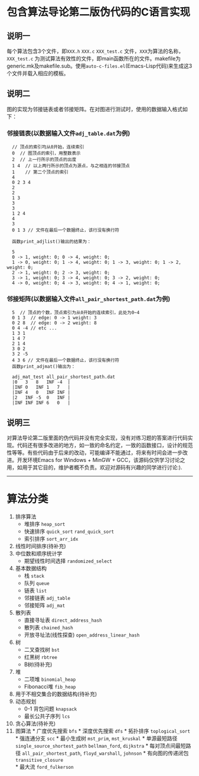 # 包含算法导论第二版伪代码的C语言实现

## 说明一
每个算法包含3个文件，即`XXX.h` `XXX.c` `XXX_test.c` 文件，`XXX`为算法的名称，`XXX_test.c` 为测试算法有效性的文件，即main函数所在的文件。makefile为generic.mk及makefile.sub。使用`auto-c-files.el`(Emacs-Lisp代码)来生成这3个文件并载入相应的模板。

## 说明二
图的实现为邻接链表或者邻接矩阵。在对图进行测试时，使用的数据输入格式如下：
### 邻接链表(以数据输入文件`adj_table.dat`为例)

      // 顶点的索引均从0开始，连续索引
      0  // 图顶点的索引，用整数表示
      2  // 上一行所示的顶点的出度
      1 4  // 以上两行所示的顶点为源点，与之相连的邻接顶点
      1    // 第二个顶点的索引
      4
      0 2 3 4
      2
      2
      1 3
      3
      3
      1 2 4
      4
      3
      0 1 3 // 文件在最后一个数据终止，该行没有换行符

      函数print_adjlist()输出的结果为：

      5
      0 -> 1, weight: 0; 0 -> 4, weight: 0; 
      1 -> 0, weight: 0; 1 -> 4, weight: 0; 1 -> 3, weight: 0; 1 -> 2, weight: 0; 
      2 -> 1, weight: 0; 2 -> 3, weight: 0; 
      3 -> 1, weight: 0; 3 -> 4, weight: 0; 3 -> 2, weight: 0; 
      4 -> 0, weight: 0; 4 -> 3, weight: 0; 4 -> 1, weight: 0;

### 邻接矩阵(以数据输入文件`all_pair_shortest_path.dat`为例)

      5  // 顶点的个数，顶点索引为从0开始的连续索引，此处为0~4
      0 1 3  // edge: 0 -> 1 weight: 3
      0 2 8  // edge: 0 -> 2 weight: 8
      0 4 -4 // etc ...
      1 3 1
      1 4 7
      2 1 4
      3 0 2
      3 2 -5
      4 3 6 // 文件在最后一个数据终止，该行没有换行符
      函数print_adjmat()输出为：

      adj_mat_test all_pair_shortest_path.dat 
      |0   3   8   INF -4  |
      |INF 0   INF 1   7   |
      |INF 4   0   INF INF |
      |2   INF -5  0   INF |
      |INF INF INF 6   0   |

## 说明三
对算法导论第二版里面的伪代码并没有完全实现，没有对练习题的答案进行代码实现。代码还有很多改进的地方，如一致的命名约定，一致的函数接口，设计的规范性等等。有些代码由于后来的改动，可能编译不能通过，将来有时间会进一步改进。开发环境Emacs for Windows + MinGW + GCC，该源码仅供学习讨论之用，如用于其它目的，维护者概不负责。欢迎对源码有兴趣的同学进行讨论:).
***
# 算法分类
  1. 排序算法
     * 堆排序		    `heap_sort`
     * 快速排序		    `quick_sort` `rand_quick_sort`
     * 索引排序		    `sort_arr_idx`
  2. 线性时间排序(待补充)
  3. 中位数和顺序统计学
     * 期望线性时间选择   `randomized_select` 
  4. 基本数据结构
     * 栈		`stack`
     * 队列		`queue`
     * 链表		`list`
     * 邻接链表		`adj_table`
     * 邻接矩阵		`adj_mat`
  5. 散列表
     * 直接寻址表    `direct_address_hash`
     * 散列表       `chained_hash`
     * 开放寻址法(线性探查)    `open_address_linear_hash`
  6. 树
     * 二叉查找树	`bst`
     * 红黑树     	`rbtree`
     * B树(待补充)
  7. 堆
     * 二项堆		`binomial_heap`
     * Fibonacci堆	`fib_heap`
  8. 用于不相交集合的数据结构(待补充)
  9. 动态规划
     * 0-1 背包问题	`knapsack`
     * 最长公共子序列	`lcs`
  10. 贪心算法(待补充)
  11. 图算法
     * 广度优先搜索	`bfs`
     * 深度优先搜索	`dfs`
     * 拓扑排序		`toplogical_sort`
     * 强连通分支	`scc`
     * 最小生成树	`mst_prim`, `mst_kruskal`
     * 单源最短路径	`single_source_shortest_path` `bellman_ford`, `dijkstra`
     * 每对顶点间最短路径	`all_pair_shortest_path`, `floyd_warshall`, `johnson`
     * 有向图的传递闭包	`transitive_closure`    
     * 最大流		`ford_fulkerson`
      
